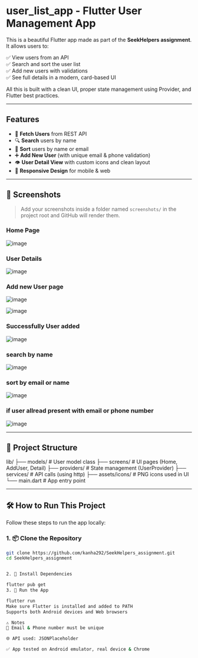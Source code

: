# user_list_app - Flutter User Management App

This is a beautiful Flutter app made as part of the **SeekHelpers assignment**. It allows users to:

✅ View users from an API  
✅ Search and sort the user list  
✅ Add new users with validations  
✅ See full details in a modern, card-based UI  

All this is built with a clean UI, proper state management using Provider, and Flutter best practices.

---

##  Features

- 🔄 **Fetch Users** from REST API  
- 🔍 **Search** users by name  
- 📧 **Sort** users by name or email  
- ➕ **Add New User** (with unique email & phone validation)
- 👁️ **User Detail View** with custom icons and clean layout
- 📱 **Responsive Design** for mobile & web

---

## 📸 Screenshots

> Add your screenshots inside a folder named `screenshots/` in the project root and GitHub will render them.

###  Home Page
![image](https://github.com/user-attachments/assets/ce2f3912-b82f-4f02-a38a-dbaca591b1ca)

### User Details 
![image](https://github.com/user-attachments/assets/c078dfcb-61f5-481f-a96c-ded795f1852d)

### Add new User page 

![image](https://github.com/user-attachments/assets/f3f08a3c-42b3-4ccb-ac17-9d3c191544c9)

![image](https://github.com/user-attachments/assets/be9a2ad8-2b33-4f77-8cf8-bbc5fafb2e56)

### Successfully User added
![image](https://github.com/user-attachments/assets/e727c130-0a9f-4140-bd5d-4b331b0f5f89)


### search by name 
![image](https://github.com/user-attachments/assets/af5e0c40-0ba5-4612-a0fa-231a985d8f4a)

### sort by email or name 
![image](https://github.com/user-attachments/assets/b46e81eb-382c-496c-9345-0b749f51e30e)



### if  user allread present with email or phone number 

![image](https://github.com/user-attachments/assets/5640cceb-1a65-4486-a4c1-0144daa9eb91)

---

## 📂 Project Structure



lib/
├── models/ # User model class
├── screens/ # UI pages (Home, AddUser, Detail)
├── providers/ # State management (UserProvider)
├── services/ # API calls (using http)
├── assets/icons/ # PNG icons used in UI
└── main.dart # App entry point




---

## 🛠️ How to Run This Project

Follow these steps to run the app locally:

### 1. 📦 Clone the Repository

```bash
git clone https://github.com/kanha292/SeekHelpers_assignment.git
cd SeekHelpers_assignment


2. 🔧 Install Dependencies

flutter pub get
3. 🚀 Run the App

flutter run
Make sure Flutter is installed and added to PATH
Supports both Android devices and Web browsers

⚠️ Notes
🧠 Email & Phone number must be unique

🌐 API used: JSONPlaceholder

✅ App tested on Android emulator, real device & Chrome
